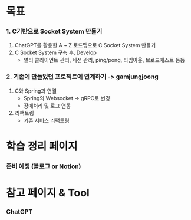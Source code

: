 # 목표
### 1. C기반으로 Socket System 만들기
  1. ChatGPT를 활용한 A ~ Z 로드맵으로 C Socket System 만들기
  2. C Socket System 구축 후, Develop
     - 멀티 클라이언트 관리, 세션 관리, ping/pong, 타임아웃, 브로드캐스트 등등
### 2. 기존에 만들었던 프로젝트에 연계하기 -> gamjungjoong
  1. C와 Spring과 연결
     - Spring의 Websocket -> gRPC로 변경
     - 장애처리 및 로그 연동
  2. 리팩토링
     - 기존 서비스 리팩토링
    

# 학습 정리 페이지
### 준비 예정 (블로그 or Notion)

# 참고 페이지 & Tool
### ChatGPT
